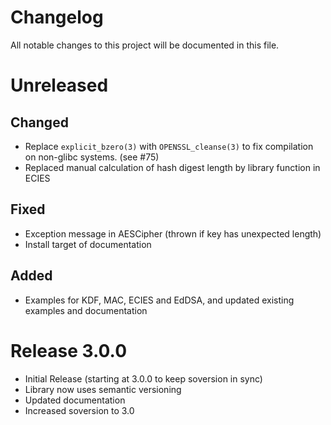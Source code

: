 # Changelog

All notable changes to this project will be documented in this file.

# Unreleased

## Changed

* Replace `explicit_bzero(3)` with `OPENSSL_cleanse(3)` to fix compilation on non-glibc systems. (see #75)
* Replaced manual calculation of hash digest length by library function in ECIES

## Fixed

* Exception message in AESCipher (thrown if key has unexpected length)
* Install target of documentation

## Added

* Examples for KDF, MAC, ECIES and EdDSA, and updated existing examples and documentation


# Release 3.0.0
* Initial Release (starting at 3.0.0 to keep soversion in sync)
* Library now uses semantic versioning
* Updated documentation
* Increased soversion to 3.0

